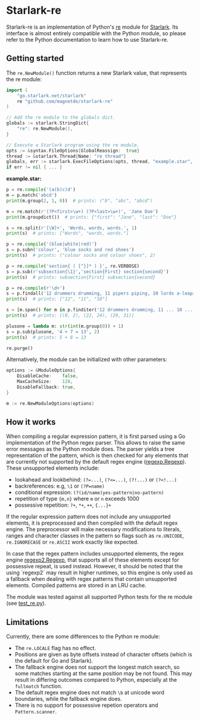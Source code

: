 # Starlark-re

Starlark-re is an implementation of Python's [re](https://docs.python.org/3/library/re.html)
module for [Starlark](https://github.com/google/starlark-go).
Its interface is almost entirely compatible with the Python module,
so please refer to the Python documentation to learn how to use Starlark-re.

## Getting started

The `re.NewModule()` function returns a new Starlark value, that represents the re module:

```go
import (
    "go.starlark.net/starlark"
    re "github.com/magnetde/starlark-re"
)

// Add the re module to the globals dict.
globals := starlark.StringDict{
    "re": re.NewModule(),
}

// Execute a Starlark program using the re module.
opts := &syntax.FileOptions{GlobalReassign:  true}
thread := &starlark.Thread{Name: "re thread"}
globals, err := starlark.ExecFileOptions(opts, thread, "example.star", nil, globals)
if err != nil { ... }
```

**example.star:**

```python
p = re.compile('(a(b)c)d')
m = p.match('abcd')
print(m.group(2, 1, 0))  # prints: ("b", "abc", "abcd")

m = re.match(r'(?P<first>\w+) (?P<last>\w+)', 'Jane Doe')
print(m.groupdict())  # prints: {"first": "Jane", "last": "Doe"}

s = re.split(r'[\W]+', 'Words, words, words.', 1)
print(s)  # prints: ["Words", "words, words."]

p = re.compile('(blue|white|red)')
s = p.subn('colour', 'blue socks and red shoes')
print(s)  # prints: ("colour socks and colour shoes", 2)

p = re.compile('section{ ( [^}]* ) }', re.VERBOSE)
s = p.sub(r'subsection{\1}','section{First} section{second}')
print(s)  # prints: subsection{First} subsection{second}

p = re.compile(r'\d+')
s = p.findall('12 drummers drumming, 11 pipers piping, 10 lords a-leaping')
print(s)  # prints: ["12", "11", "10"]

s = [m.span() for m in p.finditer('12 drummers drumming, 11 ... 10 ...')]
print(s)  # prints: [(0, 2), (22, 24), (29, 31)]

plusone = lambda m: str(int(m.group(0)) + 1)
s = p.sub(plusone, '4 + 7 = 13', 2)
print(s)  # prints: 5 + 8 = 13

re.purge()
```

Alternatively, the module can be initialized with other parameters:

```go
options := &ModuleOptions{
    DisableCache:    false,
    MaxCacheSize:    128,
    DisableFallback: true,
}

m := re.NewModuleOptions(options)
```

## How it works

When compiling a regular expression pattern, it is first parsed using a Go implementation of the Python regex parser.
This allows to raise the same error messages as the Python module does.
The parser yields a tree representation of the pattern, which is then checked for any elements
that are currently not supported by the default regex engine
([regexp.Regexp](https://pkg.go.dev/regexp)).
These unsupported elements include:
- lookahead and lookbehind: `(?=...)`, `(?<=...)`, `(?!...)` or `(?<!...)`
- backreferences: e.g, `\1` or `(?P=name)`
- conditional expression: `(?(id/name)yes-pattern|no-pattern)`
- repetition of type `{m,n}` where `m` or `n` exceeds 1000
- possessive repetition: `?+`, `*+`, `++`, `{...}+`

If the regular expression pattern does not include any unsupported elements, it is preprocessed and
then compiled with the default regex engine.
The preprocessor will make necessary modifications to literals, ranges and character classes in the
pattern so flags such as `re.UNICODE`, `re.IGNORECASE` or `re.ASCII` work exactly like expected.

In case that the regex pattern includes unsupported elements, the regex engine [regexp2.Regexp](https://pkg.go.dev/github.com/dlclark/regexp2),
that supports all of these elements except for possessive repeat, is used instead.
However, it should be noted that the using ´regexp2´ may result in higher runtimes,
so this engine is only used as a fallback when dealing with regex patterns that contain unsupported elements.
Compiled patterns are stored in an LRU cache.

The module was tested against all supported Python tests for the re module
(see [test_re.py](https://github.com/python/cpython/blob/main/Lib/test/test_re.py)).

## Limitations

Currently, there are some differences to the Python re module:

- The `re.LOCALE` flag has no effect.
- Positions are given as byte offsets instead of character offsets (which is the default for Go and Starlark).
- The fallback engine does not support the longest match search, so some matches starting at the same position may be not found.
  This may result in differing outcomes compared to Python, especially at the `fullmatch` function.
- The default regex engine does not match `\b` at unicode word boundaries, while the fallback engine does.
- There is no support for possessive repetion operators and `Pattern.scanner`.

